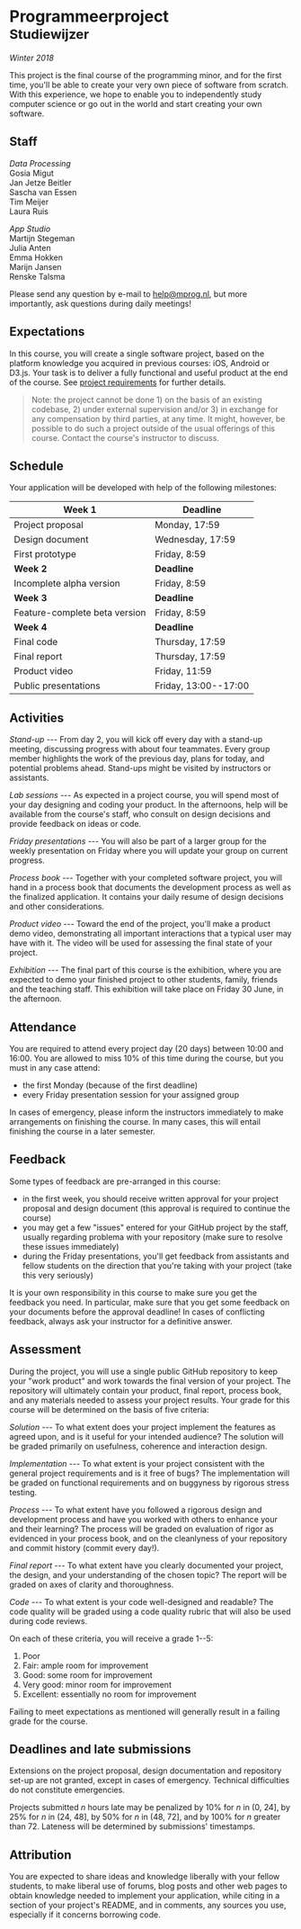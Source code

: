 # Programmeerproject<br><small>Studiewijzer</small>

*Winter 2018*

This project is the final course of the programming minor, and for the first time, you'll be able to create your very own piece of software from scratch. With this experience, we hope to enable you to independently study computer science or go out in the world and start creating your own software.

## Staff

*Data Processing*  
Gosia Migut  
Jan Jetze Beitler  
Sascha van Essen  
Tim Meijer  
Laura Ruis

*App Studio*  
Martijn Stegeman  
Julia Anten  
Emma Hokken  
Marijn Jansen  
Renske Talsma

Please send any question by e-mail to <help@mprog.nl>, but more importantly, ask questions during daily meetings!

## Expectations

In this course, you will create a single software project, based on the platform knowledge you acquired in previous courses: iOS, Android or D3.js. Your task is to deliver a fully functional and useful product at the end of the course. See [project requirements](/reference/requirements) for further details.

> Note: the project cannot be done 1) on the basis of an existing codebase, 2) under external supervision and/or 3) in exchange for any compensation by third parties, at any time. It might, however, be possible to do such a project outside of the usual offerings of this course. Contact the course's instructor to discuss.

## Schedule

Your application will be developed with help of the following milestones:

| Week 1                        | Deadline             |  
| ----------------------------- | -------------------- |  
| Project proposal              | Monday, 17:59        |  
| Design document               | Wednesday, 17:59     |  
| First prototype               | Friday, 8:59         |  
| **Week 2**                    | **Deadline**         |  
| Incomplete alpha version      | Friday, 8:59         |  
| **Week 3**                    | **Deadline**         |  
| Feature-complete beta version | Friday, 8:59         |  
| **Week 4**                    | **Deadline**         |  
| Final code                    | Thursday, 17:59      |  
| Final report                  | Thursday, 17:59      |  
| Product video                 | Friday,  11:59       |  
| Public presentations          | Friday, 13:00--17:00 |  

## Activities

*Stand-up* --- From day 2, you will kick off every day with a stand-up meeting, discussing progress with about four teammates. Every group member highlights the work of the previous day, plans for today, and potential problems ahead. Stand-ups might be visited by instructors or assistants.

*Lab sessions* --- As expected in a project course, you will spend most of your day designing and coding your product. In the afternoons, help will be available from the course's staff, who consult on design decisions and provide feedback on ideas or code.

*Friday presentations* --- You will also be part of a larger group for the weekly presentation on Friday where you will update your group on current progress.

*Process book* --- Together with your completed software project, you will hand in a process book that documents the development process as well as the finalized application. It contains your daily resume of design decisions and other considerations.

*Product video* --- Toward the end of the project, you'll make a product demo video, demonstrating all important interactions that a typical user may have with it. The video will be used for assessing the final state of your project.

*Exhibition* --- The final part of this course is the exhibition, where you are expected to demo your finished project to other students, family, friends and the teaching staff. This exhibition will take place on Friday 30 June, in the afternoon.

## Attendance

You are required to attend every project day (20 days) between 10:00 and 16:00. You are allowed to miss 10% of this time during the course, but you must in any case attend:

- the first Monday (because of the first deadline)
- every Friday presentation session for your assigned group

In cases of emergency, please inform the instructors immediately to make arrangements on finishing the course. In many cases, this will entail finishing the course in a later semester.

## Feedback

Some types of feedback are pre-arranged in this course:

- in the first week, you should receive written approval for your project proposal and design document (this approval is required to continue the course)
- you may get a few "issues" entered for your GitHub project by the staff, usually regarding problema with your repository (make sure to resolve these issues immediately)
- during the Friday presentations, you'll get feedback from assistants and fellow students on the direction that you're taking with your project (take this very seriously)

It is your own responsibility in this course to make sure you get the feedback you need. In particular, make sure that you get some feedback on your documents before the approval deadline! In cases of conflicting feedback, always ask your instructor for a definitive answer.


## Assessment

During the project, you will use a single public GitHub repository to keep your "work product" and work towards the final version of your project. The repository will ultimately contain your product, final report, process book, and any materials needed to assess your project results. Your grade for this course will be determined on the basis of five criteria:

*Solution* --- To what extent does your project implement the features as agreed upon, and is it useful for your intended audience? The solution will be graded primarily on usefulness, coherence and interaction design.

*Implementation* --- To what extent is your project consistent with the general project requirements and is it free of bugs? The implementation will be graded on functional requirements and on buggyness by rigorous stress testing.

*Process* --- To what extent have you followed a rigorous design and development process and have you worked with others to enhance your and their learning? The process will be graded on evaluation of rigor as evidenced in your process book, and on the cleanlyness of your repository and commit history (commit every day!).

*Final report* --- To what extent have you clearly documented your project, the design, and your understanding of the chosen topic? The report will be graded on axes of clarity and thoroughness.

*Code* --- To what extent is your code well-designed and readable? The code quality will be graded using a code quality rubric that will also be used during code reviews.

On each of these criteria, you will receive a grade 1--5:

1. Poor
2. Fair: ample room for improvement
3. Good: some room for improvement
4. Very good: minor room for improvement
5. Excellent: essentially no room for improvement

Failing to meet expectations as mentioned will generally result in a failing grade for the course.

## Deadlines and late submissions

Extensions on the project proposal, design documentation and repository set-up are not granted, except in cases of emergency. Technical difficulties do not constitute emergencies.

Projects submitted *n* hours late may be penalized by 10% for *n* in (0, 24], by 25% for *n* in (24, 48], by 50% for *n* in (48, 72], and by 100% for *n* greater than 72. Lateness will be determined by submissions' timestamps.

## Attribution

You are expected to share ideas and knowledge liberally with your fellow students, to make liberal use of forums, blog posts and other web pages to obtain knowledge needed to implement your application, while citing in a section of your project's README, and in comments, any sources you use, especially if it concerns borrowing code.
